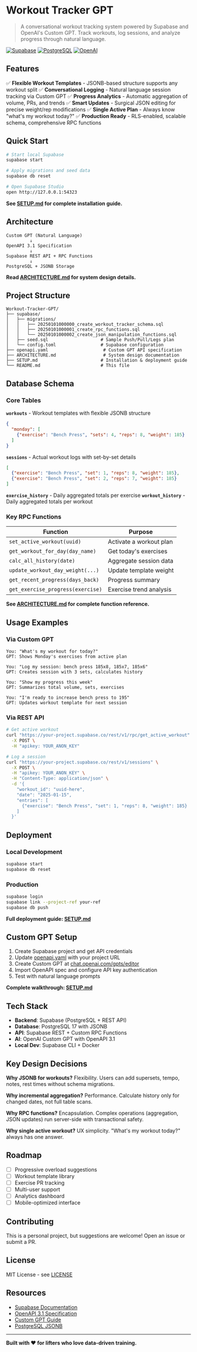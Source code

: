 # Workout Tracker GPT

> A conversational workout tracking system powered by Supabase and OpenAI's Custom GPT. Track workouts, log sessions, and analyze progress through natural language.

[![Supabase](https://img.shields.io/badge/Supabase-3ECF8E?style=for-the-badge&logo=supabase&logoColor=white)](https://supabase.com)
[![PostgreSQL](https://img.shields.io/badge/PostgreSQL-316192?style=for-the-badge&logo=postgresql&logoColor=white)](https://www.postgresql.org)
[![OpenAI](https://img.shields.io/badge/OpenAI-412991?style=for-the-badge&logo=openai&logoColor=white)](https://openai.com)

## Features

✅ **Flexible Workout Templates** - JSONB-based structure supports any workout split
✅ **Conversational Logging** - Natural language session tracking via Custom GPT
✅ **Progress Analytics** - Automatic aggregation of volume, PRs, and trends
✅ **Smart Updates** - Surgical JSON editing for precise weight/rep modifications
✅ **Single Active Plan** - Always know "what's my workout today?"
✅ **Production Ready** - RLS-enabled, scalable schema, comprehensive RPC functions

## Quick Start

```bash
# Start local Supabase
supabase start

# Apply migrations and seed data
supabase db reset

# Open Supabase Studio
open http://127.0.0.1:54323
```

**See [SETUP.md](./SETUP.md) for complete installation guide.**

## Architecture

```
Custom GPT (Natural Language)
         ↓
OpenAPI 3.1 Specification
         ↓
Supabase REST API + RPC Functions
         ↓
PostgreSQL + JSONB Storage
```

**Read [ARCHITECTURE.md](./ARCHITECTURE.md) for system design details.**

## Project Structure

```
Workout-Tracker-GPT/
├── supabase/
│   ├── migrations/
│   │   ├── 20250101000000_create_workout_tracker_schema.sql
│   │   ├── 20250101000001_create_rpc_functions.sql
│   │   └── 20250101000002_create_json_manipulation_functions.sql
│   ├── seed.sql                    # Sample Push/Pull/Legs plan
│   └── config.toml                 # Supabase configuration
├── openapi.yaml                     # Custom GPT API specification
├── ARCHITECTURE.md                  # System design documentation
├── SETUP.md                        # Installation & deployment guide
└── README.md                       # This file
```

## Database Schema

### Core Tables

**`workouts`** - Workout templates with flexible JSONB structure
```json
{
  "monday": [
    {"exercise": "Bench Press", "sets": 4, "reps": 8, "weight": 185}
  ]
}
```

**`sessions`** - Actual workout logs with set-by-set details
```json
[
  {"exercise": "Bench Press", "set": 1, "reps": 8, "weight": 185},
  {"exercise": "Bench Press", "set": 2, "reps": 7, "weight": 185}
]
```

**`exercise_history`** - Daily aggregated totals per exercise
**`workout_history`** - Daily aggregated totals per workout

### Key RPC Functions

| Function | Purpose |
|----------|---------|
| `set_active_workout(uuid)` | Activate a workout plan |
| `get_workout_for_day(day_name)` | Get today's exercises |
| `calc_all_history(date)` | Aggregate session data |
| `update_workout_day_weight(...)` | Update template weight |
| `get_recent_progress(days_back)` | Progress summary |
| `get_exercise_progress(exercise)` | Exercise trend analysis |

**See [ARCHITECTURE.md](./ARCHITECTURE.md#rpc-functions) for complete function reference.**

## Usage Examples

### Via Custom GPT

```
You: "What's my workout for today?"
GPT: Shows Monday's exercises from active plan

You: "Log my session: bench press 185x8, 185x7, 185x6"
GPT: Creates session with 3 sets, calculates history

You: "Show my progress this week"
GPT: Summarizes total volume, sets, exercises

You: "I'm ready to increase bench press to 195"
GPT: Updates workout template for next session
```

### Via REST API

```bash
# Get active workout
curl "https://your-project.supabase.co/rest/v1/rpc/get_active_workout" \
  -X POST \
  -H "apikey: YOUR_ANON_KEY"

# Log a session
curl "https://your-project.supabase.co/rest/v1/sessions" \
  -X POST \
  -H "apikey: YOUR_ANON_KEY" \
  -H "Content-Type: application/json" \
  -d '{
    "workout_id": "uuid-here",
    "date": "2025-01-15",
    "entries": [
      {"exercise": "Bench Press", "set": 1, "reps": 8, "weight": 185}
    ]
  }'
```

## Deployment

### Local Development
```bash
supabase start
supabase db reset
```

### Production
```bash
supabase login
supabase link --project-ref your-ref
supabase db push
```

**Full deployment guide: [SETUP.md](./SETUP.md#production-deployment)**

## Custom GPT Setup

1. Create Supabase project and get API credentials
2. Update [openapi.yaml](./openapi.yaml) with your project URL
3. Create Custom GPT at [chat.openai.com/gpts/editor](https://chat.openai.com/gpts/editor)
4. Import OpenAPI spec and configure API key authentication
5. Test with natural language prompts

**Complete walkthrough: [SETUP.md](./SETUP.md#custom-gpt-configuration)**

## Tech Stack

- **Backend**: Supabase (PostgreSQL + REST API)
- **Database**: PostgreSQL 17 with JSONB
- **API**: Supabase REST + Custom RPC Functions
- **AI**: OpenAI Custom GPT with OpenAPI 3.1
- **Local Dev**: Supabase CLI + Docker

## Key Design Decisions

**Why JSONB for workouts?**
Flexibility. Users can add supersets, tempo, notes, rest times without schema migrations.

**Why incremental aggregation?**
Performance. Calculate history only for changed dates, not full table scans.

**Why RPC functions?**
Encapsulation. Complex operations (aggregation, JSON updates) run server-side with transactional safety.

**Why single active workout?**
UX simplicity. "What's my workout today?" always has one answer.

## Roadmap

- [ ] Progressive overload suggestions
- [ ] Workout template library
- [ ] Exercise PR tracking
- [ ] Multi-user support
- [ ] Analytics dashboard
- [ ] Mobile-optimized interface

## Contributing

This is a personal project, but suggestions are welcome! Open an issue or submit a PR.

## License

MIT License - see [LICENSE](./LICENSE)

## Resources

- [Supabase Documentation](https://supabase.com/docs)
- [OpenAPI 3.1 Specification](https://swagger.io/specification/)
- [Custom GPT Guide](https://help.openai.com/en/articles/8554397-creating-a-gpt)
- [PostgreSQL JSONB](https://www.postgresql.org/docs/current/datatype-json.html)

---

**Built with ❤️ for lifters who love data-driven training.**

